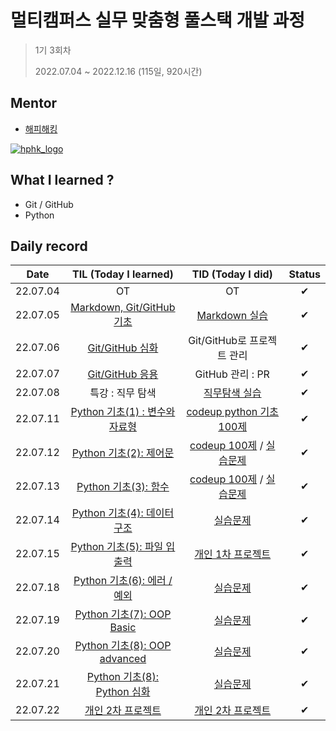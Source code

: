 # 멀티캠퍼스 실무 맞춤형 풀스택 개발 과정 

> 1기 3회차
>
> 2022.07.04 ~ 2022.12.16 (115일, 920시간)





## Mentor

- [해피해킹](https://www.hphk.kr/)

[![hphk_logo](README.assets/hphk_logo.png)](https://www.hphk.kr/)





## What I learned ?

- Git / GitHub
- Python





## Daily record

|   Date   |                TIL (Today I learned)                |                      TID (Today I did)                       | Status |
| :------: | :-------------------------------------------------: | :----------------------------------------------------------: | :----: |
| 22.07.04 |                         OT                          |                              OT                              |   ✔    |
| 22.07.05 |   [Markdown, Git/GitHub 기초](./TIL/TIL_0705.md)    |         [Markdown 실습](./markdown_ex/markdown_practice.md)          |   ✔    |
| 22.07.06 |        [Git/GitHub 심화](./TIL/TIL_0706.md)         |                  Git/GitHub로 프로젝트 관리                  |   ✔    |
| 22.07.07 |        [Git/GitHub 응용](./TIL/TIL_0707.md)         |                       GitHub 관리 : PR                       |   ✔    |
| 22.07.08 |                  특강 : 직무 탐색                   | [직무탐색 실습](https://github.com/techtaek54/job-research/blob/master/reserach.md) |   ✔    |
| 22.07.11 | [Python 기초(1) : 변수와 자료형](./TIL/TIL_0711.md) | [codeup python 기초 100제](https://github.com/techtaek54/Algorithms) |   ✔    |
| 22.07.12 |     [Python 기초(2): 제어문](./TIL/TIL_0712.md)     | [codeup 100제](https://github.com/techtaek54/Algorithms/tree/master/codeup_basic100) / [실습문제](https://github.com/techtaek54/Algorithms) |   ✔    |
| 22.07.13 |      [Python 기초(3): 함수](./TIL/TIL_0713.md)      | [codeup 100제](https://github.com/techtaek54/Algorithms/tree/master/codeup_basic100) / [실습문제](https://github.com/techtaek54/Algorithms) |   ✔    |
| 22.07.14 |   [Python 기초(4): 데이터구조](./TIL/TIL_0714.md)   |     [실습문제](https://github.com/techtaek54/Algorithms)     |   ✔    |
| 22.07.15 |   [Python 기초(5): 파일 입출력](./TIL/TIL_0715.md)   |     [개인 1차 프로젝트](https://github.com/techtaek54/01-PJT-01)     |   ✔    |
| 22.07.18 |   [Python 기초(6): 에러 / 예외](./TIL/TIL_0718.md)   |     [실습문제](https://github.com/techtaek54/Algorithms)     |   ✔    |
| 22.07.19 |   [Python 기초(7): OOP Basic](./TIL/TIL_0719.md)   |     [실습문제](https://github.com/techtaek54/Algorithms)     |   ✔    |
| 22.07.20 |   [Python 기초(8): OOP advanced](./TIL/TIL_0720.md)   |     [실습문제](https://github.com/techtaek54/Algorithms)     |   ✔    |
| 22.07.21 |   [Python 기초(8): Python 심화](./TIL/TIL_0721.md)   |     [실습문제](https://github.com/techtaek54/Algorithms)     |   ✔    |
| 22.07.22 |   [개인 2차 프로젝트](https://github.com/techtaek54/Project/tree/master/Personal_Project/KDT02_Python_API_requests)   |     [개인 2차 프로젝트](https://github.com/techtaek54/Project/tree/master/Personal_Project/KDT02_Python_API_requests)     |   ✔    |
